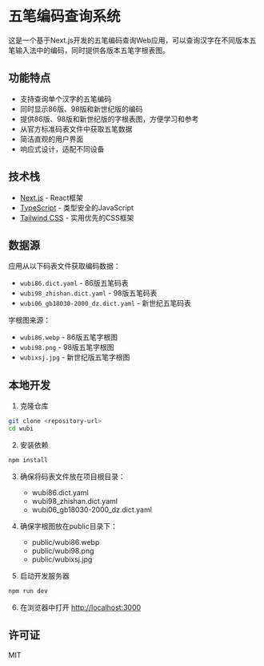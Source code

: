 # 五笔编码查询系统

这是一个基于Next.js开发的五笔编码查询Web应用，可以查询汉字在不同版本五笔输入法中的编码，同时提供各版本五笔字根表图。

## 功能特点

- 支持查询单个汉字的五笔编码
- 同时显示86版、98版和新世纪版的编码
- 提供86版、98版和新世纪版的字根表图，方便学习和参考
- 从官方标准码表文件中获取五笔数据
- 简洁直观的用户界面
- 响应式设计，适配不同设备

## 技术栈

- [Next.js](https://nextjs.org/) - React框架
- [TypeScript](https://www.typescriptlang.org/) - 类型安全的JavaScript
- [Tailwind CSS](https://tailwindcss.com/) - 实用优先的CSS框架

## 数据源

应用从以下码表文件获取编码数据：

- `wubi86.dict.yaml` - 86版五笔码表
- `wubi98_zhishan.dict.yaml` - 98版五笔码表
- `wubi06_gb18030-2000_dz.dict.yaml` - 新世纪五笔码表

字根图来源：
- `wubi86.webp` - 86版五笔字根图
- `wubi98.png` - 98版五笔字根图
- `wubixsj.jpg` - 新世纪版五笔字根图

## 本地开发

1. 克隆仓库
```bash
git clone <repository-url>
cd wubi
```

2. 安装依赖
```bash
npm install
```

3. 确保将码表文件放在项目根目录：
   - wubi86.dict.yaml
   - wubi98_zhishan.dict.yaml
   - wubi06_gb18030-2000_dz.dict.yaml

4. 确保字根图放在public目录下：
   - public/wubi86.webp
   - public/wubi98.png
   - public/wubixsj.jpg

5. 启动开发服务器
```bash
npm run dev
```

6. 在浏览器中打开 [http://localhost:3000](http://localhost:3000)

## 许可证

MIT
